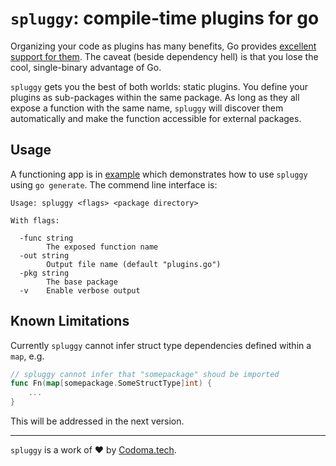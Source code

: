 # `spluggy`: compile-time plugins for go

Organizing your code as plugins has many benefits, Go provides [excellent support for them](https://golang.org/pkg/plugin/).
The caveat (beside dependency hell) is that you lose the cool, single-binary advantage of Go.

`spluggy` gets you the best of both worlds: static plugins.
You define your plugins as sub-packages within the same package. As long as they all expose a function with the same name,
`spluggy` will discover them automatically and make the function accessible for external packages.


## Usage

A functioning app is in [example](example) which demonstrates how to use `spluggy` using `go generate`.
The commend line interface is:

```
Usage: spluggy <flags> <package directory>

With flags:

  -func string
    	The exposed function name
  -out string
    	Output file name (default "plugins.go")
  -pkg string
    	The base package
  -v	Enable verbose output

```

## Known Limitations

Currently `spluggy` cannot infer struct type dependencies defined within a `map`, e.g.

```go
// spluggy cannot infer that "somepackage" shoud be imported 
func Fn(map[somepackage.SomeStructType]int) {
    ...
}
```

This will be addressed in the next version.

---
`spluggy` is a work of :heart: by [Codoma.tech](https://www.codoma.tech/).
